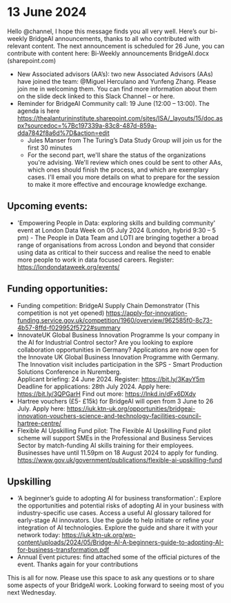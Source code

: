 # 13 June 2024 

Hello @channel, 
I hope this message finds you all very well. Here’s our bi-weekly BridgeAI announcements, thanks to all who contributed with relevant content. The next announcement is scheduled for 26 June, you can contribute with content here: Bi-Weekly announcements BridgeAI.docx (sharepoint.com) 

* New Associated advisors (AA’s): two new Associated Advisors (AAs) have joined the team: @Miguel Herculano and Yunfeng Zhang. Please join me in welcoming them. You can find more information about them on the slide deck linked to this Slack Channel – or here.  
* Reminder for BridgeAI Community call: 19 June (12:00 – 13:00). The agenda is here https://thealanturininstitute.sharepoint.com/sites/ISA/_layouts/15/doc.aspx?sourcedoc=%7Bc197339a-83c8-487d-859a-dda7842f8a6d%7D&action=edit 
  * Jules Manser from The Turing’s Data Study Group will join us for the first 30 minutes 
  * For the second part, we'll share the status of the organizations you're advising. We'll review which ones could be sent to other AAs, which ones should finish the process, and which are exemplary cases. I'll email you more details on what to prepare for the session to make it more effective and encourage knowledge exchange. 
## Upcoming events: 
  * 'Empowering People in Data: exploring skills and building community' event at London Data Week on 05 July 2024 (London, hybrid 9:30 – 5 pm) - The People in Data Team and LOTI are bringing together a broad range of organisations from across London and beyond that consider using data as critical to their success and realise the need to enable more people to work in data focused careers. Register: https://londondataweek.org/events/ 

## Funding opportunities: 
* Funding competition: BridgeAI Supply Chain Demonstrator (This competition is not yet opened) 
https://apply-for-innovation-funding.service.gov.uk/competition/1960/overview/962585f0-8c73-4b57-8ffd-f029952f5722#summary 
* InnovateUK Global Business Innovation Programme 
Is your company in the AI for Industrial Control sector? Are you looking to explore collaboration opportunities in Germany? Applications are now open for the Innovate UK Global Business Innovation Programme with Germany. 
The Innovation visit includes participation in the SPS - Smart Production Solutions Conference in Nuremberg.  
Applicant briefing: 24 June 2024. Register: https://bit.ly/3KayY5m 
Deadline for applications: 28th July 2024. Apply here: https://bit.ly/3QPGarH 
Find out more: https://lnkd.in/dFx6DXdy 
* Hartree vouchers (£5- £15k) for BridgeAI will open from 3 June to 26 July. Apply here:  https://iuk.ktn-uk.org/opportunities/bridgeai-innovation-vouchers-science-and-technology-facilities-council-hartree-centre/ 
* Flexible AI Upskilling Fund pilot: The Flexible AI Upskilling Fund pilot scheme will support SMEs in the Professional and Business Services Sector by match-funding AI skills training for their employees. Businesses have until 11.59pm on 18 August 2024 to apply for funding. https://www.gov.uk/government/publications/flexible-ai-upskilling-fund 

## Upskilling 
* ‘A beginner’s guide to adopting AI for business transformation'.: Explore the opportunities and potential risks of adopting AI in your business with industry-specific use cases. Access a useful AI glossary tailored for early-stage AI innovators. Use the guide to help initiate or refine your integration of AI technologies. 
Explore the guide and share it with your network today: https://iuk.ktn-uk.org/wp-content/uploads/2024/05/Bridge-AI-A-beginners-guide-to-adopting-AI-for-business-transformation.pdf 
* Annual Event pictures: find attached some of the official pictures of the event. Thanks again for your contributions 

This is all for now. Please use this space to ask any questions or to share some aspects of your BridgeAI work. 
Looking forward to seeing most of you next Wednesday. 

 
